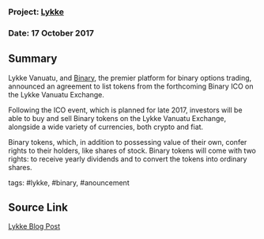 ### Project: [Lykke](../projects/lykke.md)
### Date: 17 October 2017
## Summary
  
Lykke Vanuatu, and [Binary](https://www.binary.com), the premier platform for binary options trading, announced an agreement to list tokens from the forthcoming Binary ICO on the Lykke Vanuatu Exchange.
  
Following the ICO event, which is planned for late 2017, investors will be able to buy and sell Binary tokens on the Lykke Vanuatu Exchange, alongside a wide variety of currencies, both crypto and fiat.
  
Binary tokens, which, in addition to possessing value of their own, confer rights to their holders, like shares of stock. Binary tokens will come with two rights: to receive yearly dividends and to convert the tokens into ordinary shares.
  
tags: #lykke, #binary, #anouncement
## Source Link
[Lykke Blog Post](https://www.lykke.com/company/news/binary)

